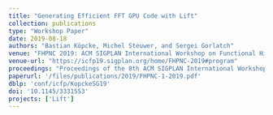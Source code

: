 ```yaml
---
title: "Generating Efficient FFT GPU Code with Lift"
collection: publications
type: "Workshop Paper"
date: 2019-08-18
authors: "Bastian Köpcke, Michel Steuwer, and Sergei Gorlatch"
venue: "FHPNC 2019: ACM SIGPLAN International Workshop on Functional High-Performance and Numerical Computing 2019"
venue-url: "https://icfp19.sigplan.org/home/FHPNC-2019#program"
proceedings: "Proceedings of the 8th ACM SIGPLAN International Workshop on Functional High-Performance and Numerical Computing @ FHPNC 2019, Berlin, August 2019."
paperurl: '/files/publications/2019/FHPNC-1-2019.pdf'
dblp: 'conf/icfp/KopckeSG19'
doi: '10.1145/3331553'
projects: ['Lift']
---
```

